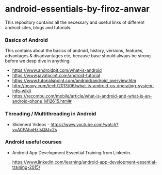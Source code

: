 # android-essentials-by-firoz-anwar
This repository contains all the necessary and useful links of different android sites, blogs and tutorials. 

### Basics of Android

This contains about the basics of android, history, versions, features, advantages & disadvantages etc, because base should always be strong before we deep dive in anything.
* https://www.androidpit.com/what-is-android
* https://www.javatpoint.com/android-tutorial
* https://www.tutorialspoint.com/android/android_overview.htm
* http://heavy.com/tech/2013/06/what-is-android-os-operating-system-info-wiki/
* https://recombu.com/mobile/article/what-is-android-and-what-is-an-android-phone_M12615.html#


### Threading / Multithreading in Android
* Slidenerd Videos - https://www.youtube.com/watch?v=A0PAhoHzlsQ&t=2s
### Android useful courses
* Android App Development Essential Training from Linkedin.

  https://www.linkedin.com/learning/android-app-development-essential-training-2015/
